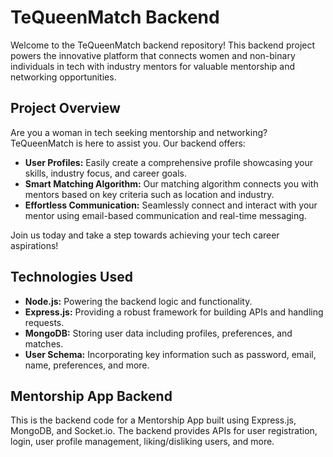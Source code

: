 # TeQueenMatch Backend

Welcome to the TeQueenMatch backend repository! This backend project powers the innovative platform that connects women and non-binary individuals in tech with industry mentors for valuable mentorship and networking opportunities.

## Project Overview

Are you a woman in tech seeking mentorship and networking? TeQueenMatch is here to assist you. Our backend offers:

- **User Profiles:** Easily create a comprehensive profile showcasing your skills, industry focus, and career goals.
- **Smart Matching Algorithm:** Our matching algorithm connects you with mentors based on key criteria such as location and industry.
- **Effortless Communication:** Seamlessly connect and interact with your mentor using email-based communication and real-time messaging.

Join us today and take a step towards achieving your tech career aspirations!

## Technologies Used

- **Node.js:** Powering the backend logic and functionality.
- **Express.js:** Providing a robust framework for building APIs and handling requests.
- **MongoDB:** Storing user data including profiles, preferences, and matches.
- **User Schema:** Incorporating key information such as password, email, name, preferences, and more.

## Mentorship App Backend

This is the backend code for a Mentorship App built using Express.js, MongoDB, and Socket.io. The backend provides APIs for user registration, login, user profile management, liking/disliking users, and more.

